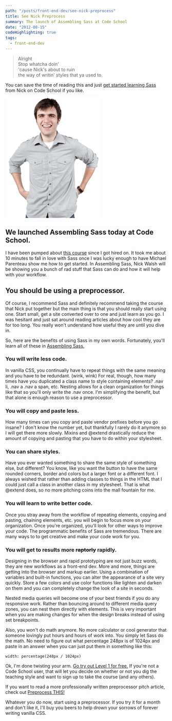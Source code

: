 ```yaml
---
path: "/posts/front-end-dev/see-nick-preprocess"
title: See Nick Preprocess
summary: The launch of Assembling Sass at Code School
date: "2012-08-15"
codeHighlighting: true
tags:
  - front-end-dev
---
```


> Alright  
> Stop whatcha doin'  
> 'cause Nick's about to ruin  
> the way of writin' styles that ya used to.

You can save the time of reading this and just [get started learning Sass](http://www.codeschool.com/courses/assembling-sass) from Nick on Code School if you like.

![Nick Walsh](/img/posts/front-end-dev/see-nick-preprocess/nick-walsh.png)

## We launched Assembling Sass today at Code School.

I have been pumped about [this course](http://www.codeschool.com/courses/assembling-sass) since I got hired on. It took me about 10 minutes to fall in love with Sass once I was lucky enough to have Michael Parenteau show me how to get started. In Assembling Sass, Nick Walsh will be showing you a bunch of rad stuff that Sass can do and how it will help with your workflow.

## You should be using a preprocessor.

Of course, I recommend Sass and definitely recommend taking the course that Nick put together but the main thing is that you should really start using one. Start small, get a site converted over to one and just learn as you go. I was hesitant and just sat around reading articles about how cool they are for too long. You really won't understand how useful they are until you dive in.

So, here are the benefits of using Sass in my own words. Fortunately, you'll learn all of these in [Assembling Sass.](http://www.codeschool.com/courses/assembling-sass)

### You will write less code.

In vanilla CSS, you continually have to repeat things with the same meaning and you have to be redundant. (wink, wink) For real, though, how many times have you duplicated a class name to style containing elements? .nav li, .nav a .nav a span, etc. Nesting allows for a clean organization for things like that so you'll only write the .nav once. I'm simplifying the benefit, but that alone is enough reason to use a preprocessor.

### You will copy and paste less.

How many times can you copy and paste vendor prefixes before you go insane? I don't know the number yet, but thankfully I rarely do it anymore so I will get there more slowly. Mixins and @extend drastically reduce the amount of copying and pasting that you have to do within your stylesheet.

### You can share styles.

Have you ever wanted something to share the same style of something else, but different? You know, like you want the button to have the same rounded corners, border and colors but a larger font or a different font. I always wished that rather than adding classes to things in the HTML that I could just call a class in another class in my stylesheet. That is what @extend does, so no more pitching coins into the mall fountain for me.

### You will learn to write better code.

Once you stray away from the workflow of repeating elements, copying and pasting, chaining elements, etc. you will begin to focus more on your organization. Once you're organized, you'll look for other ways to improve your code. The programmatic benefits of Sass are tremendous. There are many ways to to get creative and make your code work for you.

### You will get to results more <strike>raptorly</strike> rapidly.

Designing in the browser and rapid prototyping are not just buzz words, they are new workflows as a front-end dev. More and more, things are getting into the browser and markup earlier. Using a combination of variables and built-in functions, you can alter the appearance of a site very quickly. Store a few colors and use color functions like lighten and darken on them and you can completely change the look of a site in seconds.

Nested media queries will become one of your best friends if you do any responsive work. Rather than bouncing around to different media query zones, you can nest them directly with elements. This is very important when you are making changes for when the design breaks instead of using set breakpoints.

Also, you won't do math anymore. No more calculator or cool generator that someone lovingly put hours and hours of work into. You simply let Sass do the math. No need to figure out what percentage 248px is of 1024px and paste in an answer when you can just put them in something like this:

    width: percentage(248px / 1024px)

Ok, I'm done twisting your arm. [Go try out Level 1 for free.](http://www.codeschool.com/courses/assembling-sass) If you're not a Code School user, that will let you decide on whether or not you dig the teaching style and want to sign up to take the course (and any others).

If you want to read a more professionally written preprocessor pitch article, check out [Preprocess THIS!](http://cognition.happycog.com/article/preprocess-this)

Whatever you do now, start using a preprocessor. If you try it for a month and don't like it, I'll buy you beers to help drown your sorrows of forever writing vanilla CSS.
